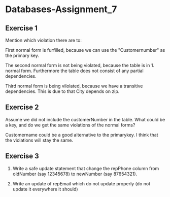 # Databases-Assignment_7

## Exercise 1

Mention which violation there are to:

First normal form is furfilled, because we can use the "Customernumber" as the primary key.

The second normal form is not being violated, because the table is in 1. normal form. Furthermore the table does not consist of any partial dependencies.

Third normal form is being vilolated, because we have a transitive dependencies. This is due to that City depends on zip.

## Exercise 2
Assume we did not include the customerNumber in the table. What could be a key, and do we get the same violations of the normal forms?

Customername could be a good alternative to the primarykey.
I think that the violations will stay the same.

## Exercise 3

1. Write a safe update statement that change the repPhone column from oldNumber (say 12345678) to newNumber (say 87654321).
   
2. Write an update of repEmail which do not update properly (do not update it everywhere it should)